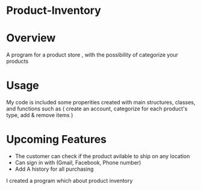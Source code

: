 # Product-Inventory


# Overview
A program for a product store , with the possibility of categorize your products 


# Usage
My code is included some properities created with main structures, classes, and functions such as ( create an account, categorize for each product's type, add & remove items )


# Upcoming Features 

- The customer can check if the product avilable to ship on any location
- Can sign in with (Gmail, Facebook, Phone number)
- Add A history for all purchasing

I created a program which about product inventory
